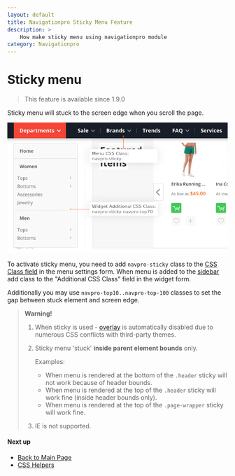 ```yaml
---
layout: default
title: Navigationpro Sticky Menu Feature
description: >
    How make sticky menu using navigationpro module
category: Navigationpro
---
```


# Sticky menu

> This feature is available since 1.9.0

Sticky menu will stuck to the screen edge when you scroll the page.

![Sticky menu](/images/m2/navigationpro/use-cases/sticky/sticky.png)

To activate sticky menu, you need to add `navpro-sticky` class to the
[CSS Class field](/m2/extensions/navigationpro/backend/menu-settings/#general-settings)
in the menu settings form. When menu is added to the [sidebar](/m2/extensions/navigationpro/use-cases/sidebar-menu/)
add class to the "Additional CSS Class" field in the widget form.

Additionally you may use `navpro-top10..navpro-top-100` classes to set the gap
between stuck element and screen edge.

> **Warning!**
>
> 1. When sticky is used - [overlay](/m2/extensions/navigationpro/use-cases/overlay/)
>    is automatically disabled due to numerous CSS conflicts with third-party themes.
>
> 2. Sticky menu 'stuck' **inside parent element bounds** only.
>
>    Examples:
>    - When menu is rendered at the bottom of the `.header` sticky will not work because of header bounds.
>    - When menu is rendered at the top of the `.header` sticky will work fine (inside header bounds only).
>    - When menu is rendered at the top of the `.page-wrapper` sticky will work fine.
>
> 3. IE is not supported.

#### Next up

 -  [Back to Main Page](/m2/extensions/navigationpro/)
 -  [CSS Helpers][css-helpers]

[css-helpers]: /m2/extensions/navigationpro/customization/css-helpers/ "CSS Helpers"
